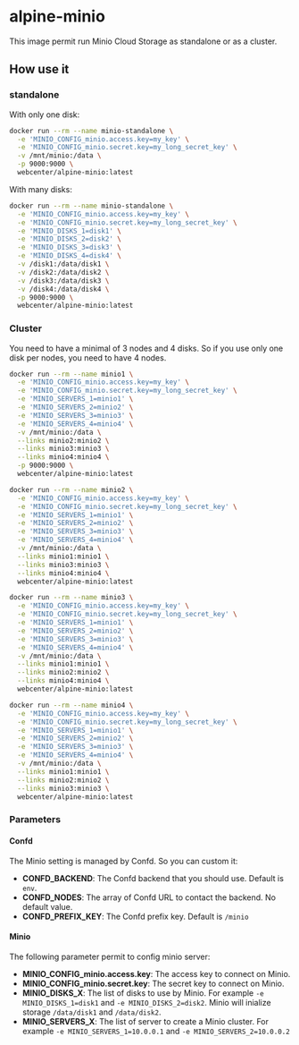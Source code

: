 alpine-minio
===============

This image permit run Minio Cloud Storage as standalone or as a cluster.

## How use it

### standalone

With only one disk:
```bash
docker run --rm --name minio-standalone \
  -e 'MINIO_CONFIG_minio.access.key=my_key' \
  -e 'MINIO_CONFIG_minio.secret.key=my_long_secret_key' \
  -v /mnt/minio:/data \
  -p 9000:9000 \
  webcenter/alpine-minio:latest
```

With many disks:
```bash
docker run --rm --name minio-standalone \
  -e 'MINIO_CONFIG_minio.access.key=my_key' \
  -e 'MINIO_CONFIG_minio.secret.key=my_long_secret_key' \
  -e 'MINIO_DISKS_1=disk1' \
  -e 'MINIO_DISKS_2=disk2' \
  -e 'MINIO_DISKS_3=disk3' \
  -e 'MINIO_DISKS_4=disk4' \
  -v /disk1:/data/disk1 \
  -v /disk2:/data/disk2 \
  -v /disk3:/data/disk3 \
  -v /disk4:/data/disk4 \
  -p 9000:9000 \
  webcenter/alpine-minio:latest
```

### Cluster
You need to have a minimal of 3 nodes and 4 disks. So if you use only one disk per nodes, you need to have 4 nodes.

```bash
docker run --rm --name minio1 \
  -e 'MINIO_CONFIG_minio.access.key=my_key' \
  -e 'MINIO_CONFIG_minio.secret.key=my_long_secret_key' \
  -e 'MINIO_SERVERS_1=minio1' \
  -e 'MINIO_SERVERS_2=minio2' \
  -e 'MINIO_SERVERS_3=minio3' \
  -e 'MINIO_SERVERS_4=minio4' \
  -v /mnt/minio:/data \
  --links minio2:minio2 \
  --links minio3:minio3 \
  --links minio4:minio4 \
  -p 9000:9000 \
  webcenter/alpine-minio:latest

docker run --rm --name minio2 \
  -e 'MINIO_CONFIG_minio.access.key=my_key' \
  -e 'MINIO_CONFIG_minio.secret.key=my_long_secret_key' \
  -e 'MINIO_SERVERS_1=minio1' \
  -e 'MINIO_SERVERS_2=minio2' \
  -e 'MINIO_SERVERS_3=minio3' \
  -e 'MINIO_SERVERS_4=minio4' \
  -v /mnt/minio:/data \
  --links minio1:minio1 \
  --links minio3:minio3 \
  --links minio4:minio4 \
  webcenter/alpine-minio:latest

docker run --rm --name minio3 \
  -e 'MINIO_CONFIG_minio.access.key=my_key' \
  -e 'MINIO_CONFIG_minio.secret.key=my_long_secret_key' \
  -e 'MINIO_SERVERS_1=minio1' \
  -e 'MINIO_SERVERS_2=minio2' \
  -e 'MINIO_SERVERS_3=minio3' \
  -e 'MINIO_SERVERS_4=minio4' \
  -v /mnt/minio:/data \
  --links minio1:minio1 \
  --links minio2:minio2 \
  --links minio4:minio4 \
  webcenter/alpine-minio:latest

docker run --rm --name minio4 \
  -e 'MINIO_CONFIG_minio.access.key=my_key' \
  -e 'MINIO_CONFIG_minio.secret.key=my_long_secret_key' \
  -e 'MINIO_SERVERS_1=minio1' \
  -e 'MINIO_SERVERS_2=minio2' \
  -e 'MINIO_SERVERS_3=minio3' \
  -e 'MINIO_SERVERS_4=minio4' \
  -v /mnt/minio:/data \
  --links minio1:minio1 \
  --links minio2:minio2 \
  --links minio3:minio3 \
  webcenter/alpine-minio:latest
```


### Parameters

#### Confd

The Minio setting is managed by Confd. So you can custom it:
- **CONFD_BACKEND**: The Confd backend that you should use. Default is `env`.
- **CONFD_NODES**: The array of Confd URL to contact the backend. No default value.
- **CONFD_PREFIX_KEY**: The Confd prefix key. Default is `/minio`


#### Minio

The following parameter permit to config minio server:
- **MINIO_CONFIG_minio.access.key**: The access key to connect on Minio.
- **MINIO_CONFIG_minio.secret.key**: The secret key to connect on Minio.
- **MINIO_DISKS_X**: The list of disks to use by Minio. For example `-e MINIO_DISKS_1=disk1` and `-e MINIO_DISKS_2=disk2`. Minio will inialize storage `/data/disk1` and `/data/disk2`.
- **MINIO_SERVERS_X**: The list of server to create a Minio cluster. For example `-e MINIO_SERVERS_1=10.0.0.1` and `-e MINIO_SERVERS_2=10.0.0.2`
